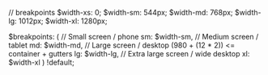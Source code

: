 
// breakpoints
$width-xs: 0;
$width-sm: 544px;
$width-md: 768px;
$width-lg: 1012px;
$width-xl: 1280px;

$breakpoints: (
  // Small screen / phone
  sm: $width-sm,
  // Medium screen / tablet
  md: $width-md,
  // Large screen / desktop (980 + (12 * 2)) <= container + gutters
  lg: $width-lg,
  // Extra large screen / wide desktop
  xl: $width-xl
) !default;
